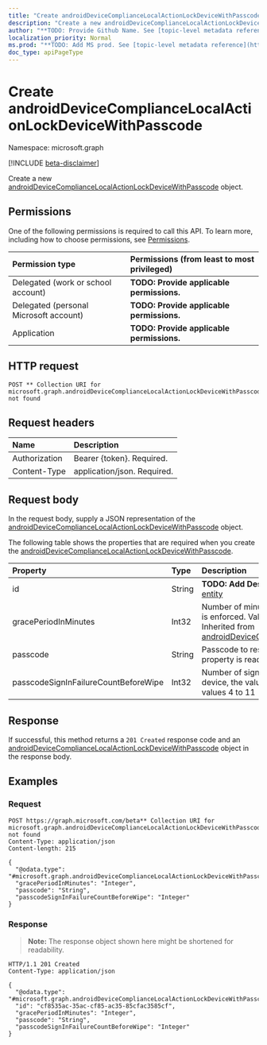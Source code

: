 ```yaml
---
title: "Create androidDeviceComplianceLocalActionLockDeviceWithPasscode"
description: "Create a new androidDeviceComplianceLocalActionLockDeviceWithPasscode object."
author: "**TODO: Provide Github Name. See [topic-level metadata reference](https://msgo.azurewebsites.net/add/document/guidelines/metadata.html#topic-level-metadata)**"
localization_priority: Normal
ms.prod: "**TODO: Add MS prod. See [topic-level metadata reference](https://msgo.azurewebsites.net/add/document/guidelines/metadata.html#topic-level-metadata)**"
doc_type: apiPageType
---
```


# Create androidDeviceComplianceLocalActionLockDeviceWithPasscode
Namespace: microsoft.graph

[!INCLUDE [beta-disclaimer](../../includes/beta-disclaimer.md)]

Create a new [androidDeviceComplianceLocalActionLockDeviceWithPasscode](../resources/androiddevicecompliancelocalactionlockdevicewithpasscode.md) object.

## Permissions
One of the following permissions is required to call this API. To learn more, including how to choose permissions, see [Permissions](/graph/permissions-reference).

|Permission type|Permissions (from least to most privileged)|
|:---|:---|
|Delegated (work or school account)|**TODO: Provide applicable permissions.**|
|Delegated (personal Microsoft account)|**TODO: Provide applicable permissions.**|
|Application|**TODO: Provide applicable permissions.**|

## HTTP request

<!-- {
  "blockType": "ignored"
}
-->
``` http
POST ** Collection URI for microsoft.graph.androidDeviceComplianceLocalActionLockDeviceWithPasscode not found
```

## Request headers
|Name|Description|
|:---|:---|
|Authorization|Bearer {token}. Required.|
|Content-Type|application/json. Required.|

## Request body
In the request body, supply a JSON representation of the [androidDeviceComplianceLocalActionLockDeviceWithPasscode](../resources/androiddevicecompliancelocalactionlockdevicewithpasscode.md) object.

The following table shows the properties that are required when you create the [androidDeviceComplianceLocalActionLockDeviceWithPasscode](../resources/androiddevicecompliancelocalactionlockdevicewithpasscode.md).

|Property|Type|Description|
|:---|:---|:---|
|id|String|**TODO: Add Description** Inherited from [entity](../resources/entity.md)|
|gracePeriodInMinutes|Int32|Number of minutes to wait till a local action is enforced. Valid values 0 to 2147483647 Inherited from [androidDeviceComplianceLocalActionBase](../resources/androiddevicecompliancelocalactionbase.md)|
|passcode|String|Passcode to reset to Android device. This property is read-only.|
|passcodeSignInFailureCountBeforeWipe|Int32|Number of sign in failures before wiping device, the value can be 4-11. Valid values 4 to 11|



## Response

If successful, this method returns a `201 Created` response code and an [androidDeviceComplianceLocalActionLockDeviceWithPasscode](../resources/androiddevicecompliancelocalactionlockdevicewithpasscode.md) object in the response body.

## Examples

### Request
<!-- {
  "blockType": "request",
  "name": "create_androiddevicecompliancelocalactionlockdevicewithpasscode_from_"
}
-->
``` http
POST https://graph.microsoft.com/beta** Collection URI for microsoft.graph.androidDeviceComplianceLocalActionLockDeviceWithPasscode not found
Content-Type: application/json
Content-length: 215

{
  "@odata.type": "#microsoft.graph.androidDeviceComplianceLocalActionLockDeviceWithPasscode",
  "gracePeriodInMinutes": "Integer",
  "passcode": "String",
  "passcodeSignInFailureCountBeforeWipe": "Integer"
}
```


### Response
>**Note:** The response object shown here might be shortened for readability.
<!-- {
  "blockType": "response",
  "truncated": true,
  "@odata.type": "microsoft.graph.androidDeviceComplianceLocalActionLockDeviceWithPasscode"
}
-->
``` http
HTTP/1.1 201 Created
Content-Type: application/json

{
  "@odata.type": "#microsoft.graph.androidDeviceComplianceLocalActionLockDeviceWithPasscode",
  "id": "cf8535ac-35ac-cf85-ac35-85cfac3585cf",
  "gracePeriodInMinutes": "Integer",
  "passcode": "String",
  "passcodeSignInFailureCountBeforeWipe": "Integer"
}
```

